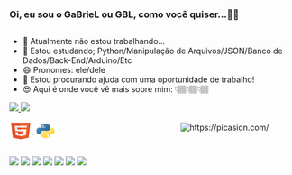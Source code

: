 ### Oi, eu sou o GaBrieL ou GBL, como você quiser...👋🏽 ###
##
- 🔭 Atualmente não estou trabalhando... 
- 🌱 Estou estudando; Python/Manipulação de Arquivos/JSON/Banco de Dados/Back-End/Arduino/Etc
- 😄 Pronomes: ele/dele
- 🤔 Estou procurando ajuda com uma oportunidade de trabalho!
- 😎 Aqui é onde você vê mais sobre mim: 👇🏽👇🏽👇🏽
<div align="left", aling="right">
  <a href="https://github.com/GBLONE">
  <img height="180em" src="https://github-readme-stats.vercel.app/api?username=GBLONE&show_icons=true&theme=tokyonight&include_all_commits=true&count_private=true"/>
  <img height="180em" src="https://github-readme-stats.vercel.app/api/top-langs/?username=GBLONE&layout=compact&langs_count=7&theme=tokyonight"/>
</div>
<div style="display: inline_block"><br>
  <img align="center" alt="GBL-HTML" height="30" width="40" src="https://raw.githubusercontent.com/devicons/devicon/master/icons/html5/html5-original.svg">
  <img align="center" alt="GBL-Python" height="30" width="40" src="https://raw.githubusercontent.com/devicons/devicon/master/icons/python/python-original.svg">
  <a href="https://picasion.com/"><img align="right" src="https://i.picasion.com/pic92/d076e3259081cdf2c5ac852be9ff8d8b.gif" width="200" height="200" border="border-radius:50px;" alt="https://picasion.com/" /></a><br /><a href="https://picasion.com/"
  </a>
  
  ##
  
  <div>
  <a href="https://www.instagram.com/gabriel_s._oliveira/" target="_blank"><img src="https://img.shields.io/badge/-Instagram-%23E4405F?style=for-the-badge&logo=instagram&logoColor=white" target="_blank"></a>
 	<a href="https://www.twitch.tv/gbl_boladaum" target="_blank"><img src="https://img.shields.io/badge/Twitch-9146FF?style=for-the-badge&logo=twitch&logoColor=white" target="_blank"></a>
 <a href="https://discord.gg/wagxzStdcR" target="_blank"><img src="https://img.shields.io/badge/Discord-7289DA?style=for-the-badge&logo=discord&logoColor=white" target="_blank"></a> 
  <a href = "mailto:simoesg481@gmail.com"><img src="https://img.shields.io/badge/-Gmail-%23333?style=for-the-badge&logo=gmail&logoColor=white" target="_blank"></a>
  <a href="https://www.linkedin.com/in/gabriel-oliveira-607682231/" target="_blank"><img src="https://img.shields.io/badge/-LinkedIn-%230077B5?style=for-the-badge&logo=linkedin&logoColor=white" target="_blank"></a> 
   <a href = "https://www.tiktok.com/@gblzzz?_t=8Vji3zsFHBF&_r=1"><img src="https://img.shields.io/badge/TikTok-000000?style=for-the-badge&logo=tiktok&logoColor=white" target="_blank"></a>
    <a href = "https://twitter.com/GabrielCs2011"><img src="https://img.shields.io/badge/Twitter-1DA1F2?style=for-the-badge&logo=twitter&logoColor=white" target="_blank"></a>
  </div>
  
